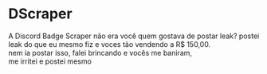 # DScraper
A Discord Badge Scraper
não era você quem gostava de postar leak?
postei leak do que eu mesmo fiz e voces tão vendendo a R$ 150,00.                      
nem ia postar isso, falei brincando e vocês me baniram,                    
me irritei e postei mesmo
